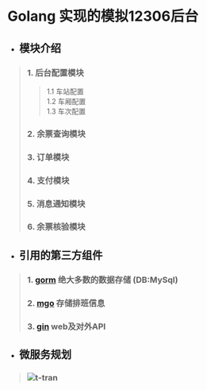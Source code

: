# Golang 实现的模拟12306后台
* ## 模块介绍
>### 1. 后台配置模块
>>    1.1 车站配置  
    1.2 车厢配置  
    1.3 车次配置
>### 2. 余票查询模块
>### 3. 订单模块
>### 4. 支付模块
>### 5. 消息通知模块
>### 6. 余票核验模块

* ## 引用的第三方组件
>### 1. [gorm](https://github.com/jinzhu/grom) 绝大多数的数据存储 (DB:MySql)
>### 2. [mgo](https://gopkg.in/mgo.v2)  存储排班信息
>### 3. [gin](https://github.com/gin-gonic/gin) web及对外API

* ## 微服务规划
>### ![t-tran](https://pan.baidu.com/s/1y0inDvvC1jfmAOkfGskApw)
